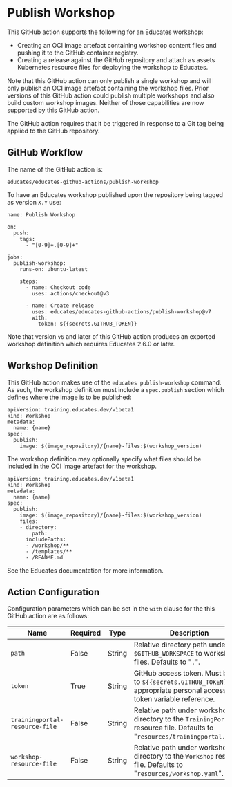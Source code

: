Publish Workshop
================

This GitHub action supports the following for an Educates workshop:

* Creating an OCI image artefact containing workshop content files and pushing
  it to the GitHub container registry.
* Creating a release against the GitHub repository and attach as assets
  Kubernetes resource files for deploying the workshop to Educates.

Note that this GitHub action can only publish a single workshop and will only
publish an OCI image artefact containing the workshop files. Prior versions of
this GitHub action could publish multiple workshops and also build custom
workshop images. Neither of those capabilities are now supported by this GitHub
action.

The GitHub action requires that it be triggered in response to a Git tag being
applied to the GitHub repository.

GitHub Workflow
---------------

The name of the GitHub action is:

```
educates/educates-github-actions/publish-workshop
```

To have an Educates workshop published upon the repository being tagged as
version `X.Y` use:

```
name: Publish Workshop

on:
  push:
    tags:
      - "[0-9]+.[0-9]+"

jobs:
  publish-workshop:
    runs-on: ubuntu-latest

    steps:
      - name: Checkout code
        uses: actions/checkout@v3

      - name: Create release
        uses: educates/educates-github-actions/publish-workshop@v7
        with:
          token: ${{secrets.GITHUB_TOKEN}}
```

Note that version `v6` and later of this GitHub action produces an exported workshop
definition which requires Educates 2.6.0 or later.

Workshop Definition
-------------------

This GitHub action makes use of the `educates publish-workshop` command. As
such, the workshop definition must include a `spec.publish` section which
defines where the image is to be published:

```
apiVersion: training.educates.dev/v1beta1
kind: Workshop
metadata:
  name: {name}
spec:
  publish:
    image: $(image_repository)/{name}-files:$(workshop_version)
```

The workshop definition may optionally specify what files should be included in
the OCI image artefact for the workshop.

```
apiVersion: training.educates.dev/v1beta1
kind: Workshop
metadata:
  name: {name}
spec:
  publish:
    image: $(image_repository)/{name}-files:$(workshop_version)
    files:
    - directory:
        path: .
      includePaths:
      - /workshop/**
      - /templates/**
      - /README.md
```

See the Educates documentation for more information.

Action Configuration
--------------------

Configuration parameters which can be set in the `with` clause for the this
GitHub action are as follows:

| Name                            | Required | Type     | Description                        |
|---------------------------------|----------|----------|------------------------------------|
| `path`                          | False    | String   | Relative directory path under `$GITHUB_WORKSPACE` to workshop files. Defaults to "`.`". |
| `token`                         | True     | String   | GitHub access token. Must be set to `${{secrets.GITHUB_TOKEN}}` or appropriate personal access token variable reference. |
| `trainingportal-resource-file`  | False    | String   | Relative path under workshop directory to the `TrainingPortal` resource file. Defaults to "`resources/trainingportal.yaml`". |
| `workshop-resource-file`        | False    | String   | Relative path under workshop directory to the `Workshop` resource file. Defaults to "`resources/workshop.yaml`". |
